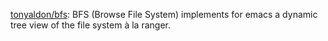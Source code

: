 

[tonyaldon/bfs](https://github.com/tonyaldon/bfs): BFS (Browse File System) implements for emacs a dynamic tree view of the file system à la ranger.







